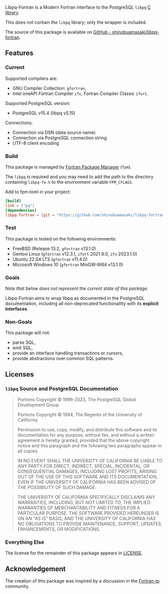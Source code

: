 Libpq-Fortran is a Modern Fortran interface to the PostgreSQL `libpq` [C library](https://www.postgresql.org/docs/current/libpq.html).

This does not contain the `libpq` library; only the wrapper is included.

The source of this package is available on [GitHub - shinobuamasaki/libpq-fortran](https://github.com/ShinobuAmasaki/libpq-fortran).

## Features

### Current

Supported compilers are:

- GNU Compiler Collection: `gfortran`,
- Intel oneAPI Fortran Compiler `ifx`, Fortran Compiler Classic `ifort`.

Supported PostgreSQL version:

- PostgreSQL v15.4 (libpq v5.15)

Connections:

- Connection via DSN (data source name)
- Connection via PostgreSQL connection string
- UTF-8 client encoding

### Build

This package is managed by [Fortran Package Manager](https://fpm.fortran-lang.org/index.html) (`fpm`).

The `libpq` is required and you may need to add the path to the directory containing `libpq-fe.h` to the environment variable `FPM_CFLAGS`.

Add to fpm.toml in your project:

```toml
[build]
link = ["pq"]
[dependencies]
libpq-fortran = {git = "https://github.com/shinobuamasaki/libpq-fortran"}
```

### Test

This package is tested on the following environments:

- FreeBSD (Release 13.2, `gfortran` v13.1.0)
- Gentoo Linux (`gfortran` v12.3.1, `ifort` 2021.9.0, `ifx` 2023.1.0)
- Ubuntu 22.04 LTS (`gfortran` v11.4.0)
- Microsoft Windows 10 (`gfortran` MinGW-W64 v13.1.0)

### Goals

*Note that below does not represent the current state of this package.*

Libpq-Fortran aims to wrap libpq as documented in the PostgreSQL documentation, including all non-deprecated functionallity with its **explicit interfaces**.


### Non-Goals

This package will not:

- parse SQL,
- emit SQL,
- provide an interface handling transactions or cursors,
- provide abstractions over common SQL patterns.


## Licenses

### `libpq` Source and PostgreSQL Documentation


> Portions Copyright © 1996-2023, The PostgreSQL Global Development Group
> 
> Portions Copyright © 1994, The Regents of the University of California
>
> Permission to use, copy, modify, and distribute this software and its
> documentation for any purpose, without fee, and without a written agreement is
> hereby granted, provided that the above copyright notice and this
> paragraph and the following two paragraphs appear in all copies.
>
> IN NO EVENT SHALL THE UNIVERSITY OF CALIFORNIA BE LIABLE TO ANY PARTY FOR
> DIRECT, INDIRECT, SPECIAL, INCIDENTAL, OR CONSEQUENTIAL DAMAGES, INCLUDING
> LOST PROFITS, ARISING OUT OF THE USE OF THIS SOFTWARE AND ITS
> DOCUMENTATION, EVEN IF THE UNIVERSITY OF CALIFORNIA HAS BEEN ADVISED OF THE
> POSSIBILITY OF SUCH DAMAGE.

> THE UNIVERSITY OF CALIFORNIA SPECIFICALLY DISCLAIMS ANY WARRANTIES,
> INCLUDING, BUT NOT LIMITED TO, THE IMPLIED WARRANTIES OF MERCHANTABILITY
> AND FITNESS FOR A PARTICULAR PURPOSE.  THE SOFTWARE PROVIDED HEREUNDER IS
> ON AN "AS IS" BASIS, AND THE UNIVERSITY OF CALIFORNIA HAS NO OBLIGATIONS TO
> PROVIDE MAINTENANCE, SUPPORT, UPDATES, ENHANCEMENTS, OR MODIFICATIONS.

### Everything Else
The license for the remainder of this package appears in [LICENSE](https://github.com/ShinobuAmasaki/libpq-fortran/blob/main/LICENSE).

## Acknowledgement
The creation of this package was inspired by a discussion in the [Fortran-jp](https://fortran-jp.org/) community.